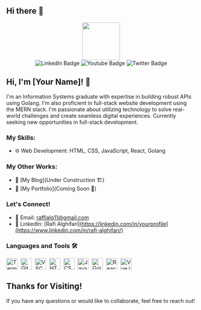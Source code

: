 ## Hi there 👋

<div id="header" align="center">
  <img src="https://media.giphy.com/media/M9gbBd9nbDrOTu1Mqx/giphy.gif" width="100"/>
  <div id="badges">
    <img src="https://img.shields.io/badge/LinkedIn-blue?style=for-the-badge&logo=linkedin&logoColor=white" alt="LinkedIn Badge"/>
    <img src="https://img.shields.io/badge/YouTube-red?style=for-the-badge&logo=youtube&logoColor=white" alt="Youtube Badge"/>
    <img src="https://img.shields.io/badge/Twitter-blue?style=for-the-badge&logo=twitter&logoColor=white" alt="Twitter Badge"/>
  </div>
  <img src="https://komarev.com/ghpvc/?username=rafialg11&style=flat-square&color=blue" alt=""/>
</div>

## Hi, I'm [Your Name]! 👋
I'm an Information Systems graduate with expertise in building robust APIs using Golang. I'm also proficient in full-stack website development using the MERN stack. I'm passionate about utilizing technology to solve real-world challenges and create seamless digital experiences. Currently seeking new opportunities in full-stack development.

### My Skills:
- 🌐 Web Development: HTML, CSS, JavaScript, React, Golang

### My Other Works:
- 📝 [My Blog](Under Construction 🏗️)
- 📂 [My Portfolio](Coming Soon 🚀)

### Let's Connect!
- 📧 Email: raffialg11@gmail.com
- 💼 LinkedIn: [Rafi Alghifari](https://linkedin.com/in/yourprofile](https://www.linkedin.com/in/rafi-alghifari/)

### Languages and Tools 🛠️

<img src="https://cdn.jsdelivr.net/gh/devicons/devicon/icons/bash/bash-original.svg" alt="Terminal" width="30" height="30"/>&nbsp;
<img src="https://cdn.jsdelivr.net/gh/devicons/devicon/icons/git/git-original.svg" alt="Git" width="30" height="30"/>&nbsp;
<img src="https://cdn.jsdelivr.net/gh/devicons/devicon/icons/vscode/vscode-original.svg" alt="VSCode" width="30" height="30"/>&nbsp;
<img src="https://cdn.jsdelivr.net/gh/devicons/devicon/icons/html5/html5-original.svg" alt="HTML5" width="30" height="30"/>&nbsp;
<img src="https://cdn.jsdelivr.net/gh/devicons/devicon/icons/css3/css3-original.svg" alt="CSS3" width="30" height="30"/>&nbsp;
<img src="https://cdn.jsdelivr.net/gh/devicons/devicon/icons/javascript/javascript-original.svg" alt="JavaScript" width="30" height="30"/>&nbsp;
<img src="https://cdn.jsdelivr.net/gh/devicons/devicon/icons/go/go-original.svg" alt="Golang" width="30" height="30"/>&nbsp;
<img src="https://cdn.jsdelivr.net/gh/devicons/devicon/icons/react/react-original.svg" alt="React" width="30" height="30"/>&nbsp;
<img src="https://cdn.jsdelivr.net/gh/devicons/devicon/icons/vuejs/vuejs-original.svg" alt="Vue.js" width="30" height="30"/>&nbsp;

## Thanks for Visiting!
If you have any questions or would like to collaborate, feel free to reach out!
